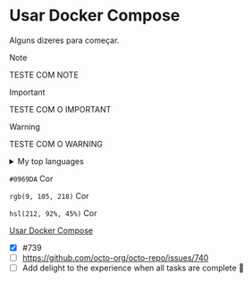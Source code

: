 # Usar Docker Compose

Alguns dizeres para começar.

>[!NOTE]
>TESTE COM NOTE

>[!IMPORTANT]
>TESTE COM O IMPORTANT

>[!WARNING]
>TESTE COM O WARNING

<details>
<summary>My top languages</summary>

| Rank | Languages |
|-----:|-----------|
|     1| Javascript|
|     2| Python    |
|     3| SQL       |

</details>

`#0969DA` Cor

`rgb(9, 105, 218)` Cor

`hsl(212, 92%, 45%)` Cor

[Usar Docker Compose](https://github.com/crpbbs/AulasLinux/blob/main/Aula5-9-Usar%20Docker%20Compose.md#usar-docker-compose)

- [x] #739
- [ ] https://github.com/octo-org/octo-repo/issues/740
- [ ] Add delight to the experience when all tasks are complete :tada:
